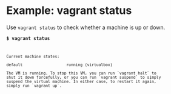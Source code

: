 # Example: vagrant status
Use `vagrant status` to check whether a machine is up or down.

<code><b>$ vagrant status</b><code>
<pre>
Current machine states:

default                   running (virtualbox)

The VM is running. To stop this VM, you can run `vagrant halt` to
shut it down forcefully, or you can run `vagrant suspend` to simply
suspend the virtual machine. In either case, to restart it again,
simply run `vagrant up`.</pre>
